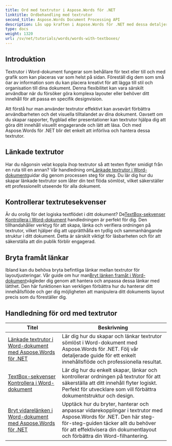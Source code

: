 ```yaml
---
title: Ord med textrutor i Aspose.Words för .NET
linktitle: Ordbehandling med textrutor
second_title: Aspose.Words Document Processing API
description: Lås upp kraften i Aspose.Words för .NET med dessa detaljerade handledningar om hur du arbetar med textrutor, förbättrar dokumentdesign och funktionalitet.
type: docs
weight: 1320
url: /sv/net/tutorials/words/words-with-textboxes/
---
```

## Introduktion

Textrutor i Word-dokument fungerar som behållare för text eller till och med grafik som kan placeras var som helst på sidan. Föreställ dig dem som små öar av information som du kan placera kreativt för att lägga till stil och organisation till dina dokument. Denna flexibilitet kan vara särskilt användbar när du försöker göra komplexa layouter eller behöver ditt innehåll för att passa en specifik designvision.

Att förstå hur man använder textrutor effektivt kan avsevärt förbättra användbarheten och det visuella tilltalandet av dina dokument. Oavsett om du skapar rapporter, flygblad eller presentationer kan textrutor hjälpa dig att göra ditt innehåll visuellt engagerande och lätt att läsa. Och med Aspose.Words för .NET blir det enkelt att införliva och hantera dessa textrutor.

## Länkade textrutor

 Har du någonsin velat koppla ihop textrutor så att texten flyter smidigt från en ruta till en annan? Vår handledning om[Länkade textrutor i Word-dokument](./linked-text-boxes/)guidar dig genom processen steg för steg. Du lär dig hur du skapar länkade textrutor som låter din text flöda sömlöst, vilket säkerställer ett professionellt utseende för alla dokument.

## Kontrollerar textrutesekvenser

 Är du orolig för det logiska textflödet i ditt dokument? De[TextBox-sekvenser Kontrollera i Word-dokument](./textbox-sequences-check/) handledningen är perfekt för dig. Den tillhandahåller verktyg för att skapa, länka och verifiera ordningen på textrutor, vilket hjälper dig att upprätthålla en tydlig och sammanhängande struktur i ditt dokument. Detta är särskilt viktigt för läsbarheten och för att säkerställa att din publik förblir engagerad.

## Bryta framåt länkar

 Ibland kan du behöva bryta befintliga länkar mellan textrutor för layoutjusteringar. Vår guide om hur man[Bryt länken framåt i Word-dokument](./break-forward-link/)vägleder dig genom att hantera och anpassa dessa länkar med lätthet. Den här funktionen kan verkligen förbättra hur du hanterar ditt innehållsflöde och ger dig möjligheten att manipulera ditt dokuments layout precis som du föreställer dig.

## Handledning för ord med textrutor
| Titel | Beskrivning |
| --- | --- |
| [Länkade textrutor i Word-dokument med Aspose.Words för .NET](./linked-text-boxes/) | Lär dig hur du skapar och länkar textrutor sömlöst i Word-dokument med Aspose.Words för .NET. Följ vår detaljerade guide för ett enkelt innehållsflöde och professionella resultat. |
| [TextBox-sekvenser Kontrollera i Word-dokument](./textbox-sequences-check/) | Lär dig hur du enkelt skapar, länkar och kontrollerar ordningen på textrutor för att säkerställa att ditt innehåll flyter logiskt. Perfekt för utvecklare som vill förbättra dokumentstruktur och design. |
| [Bryt vidarelänken i Word-dokument med Aspose.Words för .NET](./break-forward-link/) | Upptäck hur du bryter, hanterar och anpassar vidarekopplingar i textrutor med Aspose.Words för .NET. Den här steg-för-steg-guiden täcker allt du behöver för att effektivisera din dokumentlayout och förbättra din Word-filhantering. |